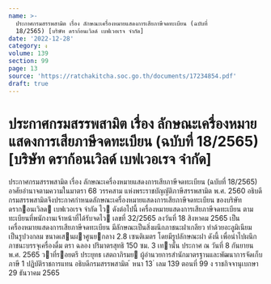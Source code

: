 ```yaml
---
name: >-
  ประกาศกรมสรรพสามิต เรื่อง ลักษณะเครื่องหมายแสดงการเสียภาษีจดทะเบียน (ฉบับที่
  18/2565) [บริษัท ดราก้อนเวิลด์ เบฟเวอเรจ จำกัด]
date: '2022-12-28'
category: ง
volume: 139
section: 99
page: 13
source: 'https://ratchakitcha.soc.go.th/documents/17234854.pdf'
draft: true
---
```


# ประกาศกรมสรรพสามิต เรื่อง ลักษณะเครื่องหมายแสดงการเสียภาษีจดทะเบียน (ฉบับที่ 18/2565) [บริษัท ดราก้อนเวิลด์ เบฟเวอเรจ จำกัด]

ประกาศกรมสรรพสามิต เรื่อง ลักษณะเครื่องหมายแสดงการเสียภาษีจดทะเบียน (ฉบับที่ 18/2565) อาศัยอํานาจตามความในมาตรา 68 วรรคสาม แห่งพระราชบัญญัติภาษีสรรพสามิต พ.ศ. 2560 อธิบดีกรมสรรพสามิตจึงประกาศกําหนดลักษณะเครื่องหมายแสดงการเสียภาษีจดทะเบียน ของบริษัท ดรากอนเวิลด เบฟเวอเรจ จํากัด ไว ดังต่อไปนี้ เครื่องหมายแสดงการเสียภาษีจดทะเบียน ตามทะเบียนที่พนักงานเจ้าหน้าที่ได้รับจดไว เลขที่ 32/2565 ลงวันที่ 18 สิงหาคม 2565 เป็นเครื่องหมายแสดงการเสียภาษีจดทะเบียน มีลักษณะเป็นสิ่งผนึกภาชนะฝาเกลียว ทําด้วยอะลูมิเนียม เป็นรูปวงกลม ขนาดเสนผาศูนยกลาง 2.8 เซนติเมตร โดยมีรูปลักษณะฝา ดังนี้ เพื่อนําไปผนึกภาชนะบรรจุเครื่องดื่ม ตรา ฉลอง ปริมาตรสุทธิ 150 ซม. 3 เทานั้น ประกาศ ณ วันที่ 8 กันยายน พ.ศ. 2565 วาที่รอยตรี ประยุทธ เสตถาภิรมย ผู้อํานวยการสํานักมาตรฐานและพัฒนาการจัดเก็บภาษี 1 ปฏิบัติราชการแทน อธิบดีกรมสรรพสามิต ้ หนา 13 ่ เลม 139 ตอนที่ 99 ง ราชกิจจานุเบกษา 29 ธันวาคม 2565
